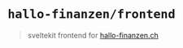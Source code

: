 # `hallo-finanzen/frontend`

> sveltekit frontend for [hallo-finanzen.ch](https://hallo-finanzen.ch)
